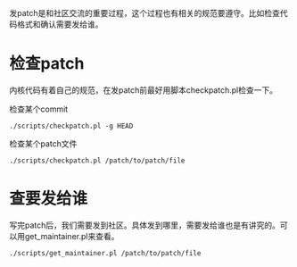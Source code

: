 发patch是和社区交流的重要过程，这个过程也有相关的规范要遵守。比如检查代码格式和确认需要发给谁。

# 检查patch

内核代码有着自己的规范，在发patch前最好用脚本checkpatch.pl检查一下。

检查某个commit

```
./scripts/checkpatch.pl -g HEAD
```

检查某个patch文件

```
./scripts/checkpatch.pl /patch/to/patch/file
```

# 查要发给谁

写完patch后，我们需要发到社区。具体发到哪里，需要发给谁也是有讲究的。可以用get_maintainer.pl来查看。

```
./scripts/get_maintainer.pl /patch/to/patch/file
```


